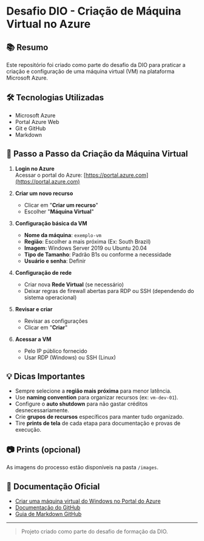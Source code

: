 # Desafio DIO - Criação de Máquina Virtual no Azure

## 📚 Resumo

Este repositório foi criado como parte do desafio da DIO para praticar a criação e configuração de uma máquina virtual (VM) na plataforma Microsoft Azure.

## 🛠️ Tecnologias Utilizadas

- Microsoft Azure
- Portal Azure Web
- Git e GitHub
- Markdown

## 📝 Passo a Passo da Criação da Máquina Virtual

1. **Login no Azure**  
   Acessar o portal do Azure: [https://portal.azure.com](https://portal.azure.com)

2. **Criar um novo recurso**  
   - Clicar em "**Criar um recurso**"
   - Escolher "**Máquina Virtual**"

3. **Configuração básica da VM**  
   - **Nome da máquina**: `exemplo-vm`
   - **Região**: Escolher a mais próxima (Ex: South Brazil)
   - **Imagem**: Windows Server 2019 ou Ubuntu 20.04
   - **Tipo de Tamanho**: Padrão B1s ou conforme a necessidade
   - **Usuário e senha**: Definir

4. **Configuração de rede**  
   - Criar nova **Rede Virtual** (se necessário)
   - Deixar regras de firewall abertas para RDP ou SSH (dependendo do sistema operacional)

5. **Revisar e criar**  
   - Revisar as configurações
   - Clicar em "**Criar**"

6. **Acessar a VM**  
   - Pelo IP público fornecido
   - Usar RDP (Windows) ou SSH (Linux)

## 💡 Dicas Importantes

- Sempre selecione a **região mais próxima** para menor latência.
- Use **naming convention** para organizar recursos (ex: `vm-dev-01`).
- Configure o **auto shutdown** para não gastar créditos desnecessariamente.
- Crie **grupos de recursos** específicos para manter tudo organizado.
- Tire **prints de tela** de cada etapa para documentação e provas de execução.

## 📷 Prints (opcional)

As imagens do processo estão disponíveis na pasta `/images`.

## 📖 Documentação Oficial

- [Criar uma máquina virtual do Windows no Portal do Azure](https://learn.microsoft.com/pt-br/azure/virtual-machines/windows/quick-create-portal)
- [Documentação do GitHub](https://docs.github.com/pt)
- [Guia de Markdown GitHub](https://docs.github.com/pt/github/writing-on-github/getting-started-with-writing-and-formatting-on-github)

---

> Projeto criado como parte do desafio de formação da DIO.
